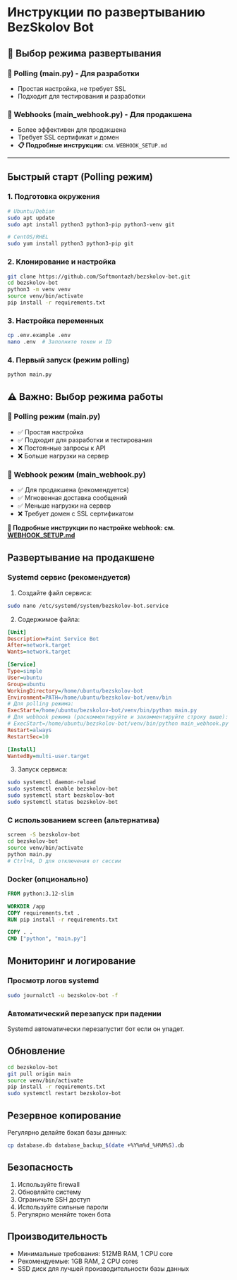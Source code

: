 # Инструкции по развертыванию BezSkolov Bot

## 🤔 Выбор режима развертывания

### 📡 Polling (main.py) - Для разработки
- Простая настройка, не требует SSL
- Подходит для тестирования и разработки

### 🎯 Webhooks (main_webhook.py) - Для продакшена
- Более эффективен для продакшена
- Требует SSL сертификат и домен
- **📋 Подробные инструкции:** см. `WEBHOOK_SETUP.md`

---

## Быстрый старт (Polling режим)

### 1. Подготовка окружения
```bash
# Ubuntu/Debian
sudo apt update
sudo apt install python3 python3-pip python3-venv git

# CentOS/RHEL
sudo yum install python3 python3-pip git
```

### 2. Клонирование и настройка
```bash
git clone https://github.com/Softmontazh/bezskolov-bot.git
cd bezskolov-bot
python3 -m venv venv
source venv/bin/activate
pip install -r requirements.txt
```

### 3. Настройка переменных
```bash
cp .env.example .env
nano .env  # Заполните токен и ID
```

### 4. Первый запуск (режим polling)
```bash
python main.py
```

## ⚠️ Важно: Выбор режима работы

### 🔄 Polling режим (main.py)
- ✅ Простая настройка
- ✅ Подходит для разработки и тестирования
- ❌ Постоянные запросы к API
- ❌ Больше нагрузки на сервер

### 🔗 Webhook режим (main_webhook.py)
- ✅ Для продакшена (рекомендуется)
- ✅ Мгновенная доставка сообщений
- ✅ Меньше нагрузки на сервер
- ❌ Требует домен с SSL сертификатом

**📖 Подробные инструкции по настройке webhook: см. [WEBHOOK_SETUP.md](./WEBHOOK_SETUP.md)**

## Развертывание на продакшене

### Systemd сервис (рекомендуется)

1. Создайте файл сервиса:
```bash
sudo nano /etc/systemd/system/bezskolov-bot.service
```

2. Содержимое файла:
```ini
[Unit]
Description=Paint Service Bot
After=network.target
Wants=network.target

[Service]
Type=simple
User=ubuntu
Group=ubuntu
WorkingDirectory=/home/ubuntu/bezskolov-bot
Environment=PATH=/home/ubuntu/bezskolov-bot/venv/bin
# Для polling режима:
ExecStart=/home/ubuntu/bezskolov-bot/venv/bin/python main.py
# Для webhook режима (раскомментируйте и закомментируйте строку выше):
# ExecStart=/home/ubuntu/bezskolov-bot/venv/bin/python main_webhook.py
Restart=always
RestartSec=10

[Install]
WantedBy=multi-user.target
```

3. Запуск сервиса:
```bash
sudo systemctl daemon-reload
sudo systemctl enable bezskolov-bot
sudo systemctl start bezskolov-bot
sudo systemctl status bezskolov-bot
```

### С использованием screen (альтернатива)
```bash
screen -S bezskolov-bot
cd bezskolov-bot
source venv/bin/activate
python main.py
# Ctrl+A, D для отключения от сессии
```

### Docker (опционально)
```dockerfile
FROM python:3.12-slim

WORKDIR /app
COPY requirements.txt .
RUN pip install -r requirements.txt

COPY . .
CMD ["python", "main.py"]
```

## Мониторинг и логирование

### Просмотр логов systemd
```bash
sudo journalctl -u bezskolov-bot -f
```

### Автоматический перезапуск при падении
Systemd автоматически перезапустит бот если он упадет.

## Обновление

```bash
cd bezskolov-bot
git pull origin main
source venv/bin/activate
pip install -r requirements.txt
sudo systemctl restart bezskolov-bot
```

## Резервное копирование

Регулярно делайте бэкап базы данных:
```bash
cp database.db database_backup_$(date +%Y%m%d_%H%M%S).db
```

## Безопасность

1. Используйте firewall
2. Обновляйте систему
3. Ограничьте SSH доступ
4. Используйте сильные пароли
5. Регулярно меняйте токен бота

## Производительность

- Минимальные требования: 512MB RAM, 1 CPU core
- Рекомендуемые: 1GB RAM, 2 CPU cores
- SSD диск для лучшей производительности базы данных
